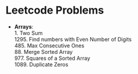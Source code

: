 # Leetcode Problems

- **Arrays**:  
1\. Two Sum  
1295\. Find numbers with Even Number of Digits  
485\. Max Consecutive Ones  
88\. Merge Sorted Array  
977\. Squares of a Sorted Array  
1089\. Duplicate Zeros
